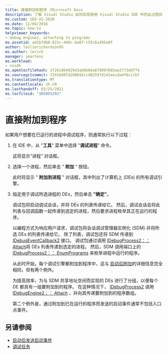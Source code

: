 ```yaml
---
title: 直接附加到程序 |Microsoft Docs
description: 了解 Visual Studio 如何实现使用 Visual Studio IDE 中的此过程将调试引擎附加到已在运行的进程。
ms.custom: SEO-VS-2020
ms.date: 11/04/2016
ms.topic: how-to
helpviewer_keywords:
- debug engines, attaching to programs
ms.assetid: ad2b7db8-821c-440c-ba07-c55c6a395e0f
author: leslierichardson95
ms.author: lerich
manager: jmartens
ms.workload:
- vssdk
ms.openlocfilehash: 2f261d6492943ab0b0da878097685ae2773ddff4
ms.sourcegitcommit: f2916d8fd296b92cc402597d1d1eecda4f6cccbf
ms.translationtype: MT
ms.contentlocale: zh-CN
ms.lasthandoff: 03/25/2021
ms.locfileid: "105055292"
---
```

# <a name="attach-directly-to-a-program"></a>直接附加到程序
如果用户想要在已运行的进程中调试程序，则通常执行以下过程：

1. 在 IDE 中，从 "**工具**" 菜单中选择 "**调试进程**" 命令。

    这将显示“进程”  对话框。

2. 选择一个进程，然后单击 " **附加** " 按钮。

    此时将显示 " **附加到进程** " 对话框，其中列出了计算机上 (DEs) 的所有调试引擎。

3. 指定用于调试所选进程的 DEs，然后单击 **"确定"**。

   调试包将启动调试会话，并将 DEs 的列表传递给它。 然后，调试会话会将此列表与回调函数一起传递到选定的进程，然后要求进程枚举其正在运行的程序。

   以编程方式为响应用户请求，调试包将会话调试管理器实例化 (SDM) 并将所选 DEs 的列表传递给它。 除了列表，调试包还将 SDM 传递到 [IDebugEventCallback2](../../extensibility/debugger/reference/idebugeventcallback2.md) 接口。 调试包通过调用 [IDebugProcess2：： Attach](../../extensibility/debugger/reference/idebugprocess2-attach.md)将 DEs 列表传递到选定的进程。 然后，SDM 调用端口上的 [IDebugProcess2：： EnumPrograms](../../extensibility/debugger/reference/idebugprocess2-enumprograms.md) 来枚举进程中运行的程序。

   从此时开始，每个调试引擎都附加到程序中，这与 [启动后附加](../../extensibility/debugger/attaching-after-a-launch.md)的详细信息完全相同，但有两个例外。

   为提高效率，为与 SDM 共享地址空间而实现的 DEs 进行了分组，以便每个 DE 都具有一组要附加到的程序。 在这种情况下， [IDebugProcess2](../../extensibility/debugger/reference/idebugprocess2.md) 调用 [IDebugEngine2：： Attach](../../extensibility/debugger/reference/idebugengine2-attach.md) ，并向其传递要附加到的程序数组。

   第二个例外是，通过附加到已在运行的程序而发送的启动事件通常不包括入口点事件。

## <a name="see-also"></a>另请参阅
- [启动后发送启动事件](../../extensibility/debugger/sending-startup-events-after-a-launch.md)
- [调试任务](../../extensibility/debugger/debugging-tasks.md)
